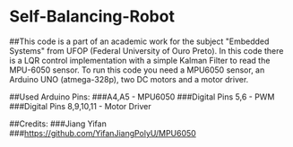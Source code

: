 # Self-Balancing-Robot
##This code is a part of an academic work for the subject "Embedded Systems" from UFOP (Federal University of Ouro Preto).
In this code there is a LQR control implementation with a simple Kalman Filter to read the MPU-6050 sensor.
To run this code you need a MPU6050 sensor, an Arduino UNO (atmega-328p), two DC motors and a motor driver.

##Used Arduino Pins:
###A4,A5 - MPU6050
###Digital Pins 5,6 - PWM
###Digital Pins 8,9,10,11 - Motor Driver

##Credits:
###Jiang Yifan
###https://github.com/YifanJiangPolyU/MPU6050
  
